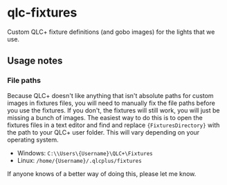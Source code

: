 # qlc-fixtures
Custom QLC+ fixture definitions (and gobo images) for the lights that we use.

## Usage notes
### File paths
Because QLC+ doesn't like anything that isn't absolute paths for custom images in fixtures files, you will need to manually fix the file paths before you use the fixtures. If you don't, the fixtures will still work, you will just be missing a bunch of images. The easiest way to do this is to open the fixtures files in a text editor and find and replace `{FixturesDirectory}` with the path to your QLC+ user folder. This will vary depending on your operating system.

 - Windows: `C:\\Users\{Username}\QLC+\Fixtures`
 - Linux: `/home/{Username}/.qlcplus/fixtures`

If anyone knows of a better way of doing this, please let me know.
